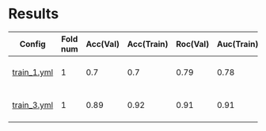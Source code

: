 # Results

Config | Fold num | Acc(Val) | Acc(Train) | Roc(Val) | Auc(Train) | Remarks
--- | --- | --- | --- | --- | --- | ---
[train_1.yml](https://github.com/AakashMallik/CVPR2020-FGVC7/blob/master/config/train_1.yml) | 1 | 0.7 | 0.7 | 0.79 | 0.78 | Softmax in last layer
[train_3.yml](https://github.com/AakashMallik/CVPR2020-FGVC7/blob/master/config/train_3.yml) | 1 | 0.89 | 0.92 | 0.91 | 0.91 | Softmax in last layer
